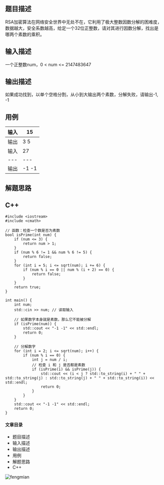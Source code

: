 ## 题目描述

RSA加密算法在网络安全世界中无处不在，它利用了极大整数因数分解的困难度，数据越大，安全系数越高，给定一个32位正整数，请对其进行因数分解，找出是哪两个素数的乘积。

## 输入描述

一个正整数num，0 < num <= 2147483647

## 输出描述

如果成功找到，以单个空格分割，从小到大输出两个素数，分解失败，请输出-1, -1

## 用例

输入| 15  
---|---  
输出| 3 5  
输入| 27  
---|---  
输出| -1 -1  
  
## 解题思路

## C++

    
    
    #include <iostream>
    #include <cmath>
    
    // 函数：检查一个数是否为素数
    bool isPrime(int num) {
        if (num <= 3) {
            return num > 1;
        }
        if (num % 6 != 1 && num % 6 != 5) {
            return false;
        }
        for (int i = 5; i <= sqrt(num); i += 6) {
            if (num % i == 0 || num % (i + 2) == 0) {
                return false;
            }
        }
        return true;
    }
    
    int main() {
        int num;
        std::cin >> num; // 读取输入
    
        // 如果数字本身就是素数，那么它不能被分解
        if (isPrime(num)) {
            std::cout << "-1 -1" << std::endl;
            return 0;
        }
    
        // 分解数字
        for (int i = 2; i <= sqrt(num); i++) {
            if (num % i == 0) {
                int j = num / i;
                // 检查 i 和 j 是否都是素数
                if (isPrime(i) && isPrime(j)) {
                    std::cout << (i < j ? std::to_string(i) + " " + std::to_string(j) : std::to_string(j) + " " + std::to_string(i)) << std::endl;
                    return 0;
                }
            }
        }
        std::cout << "-1 -1" << std::endl;
        return 0;
    }
    
    
    

#### 文章目录

  * 题目描述
  * 输入描述
  * 输出描述
  * 用例
  * 解题思路
  * C++

  
![fengmian](https://i-blog.csdnimg.cn/blog_migrate/a31861be2daad823a208a03c0c9884b2.png)

